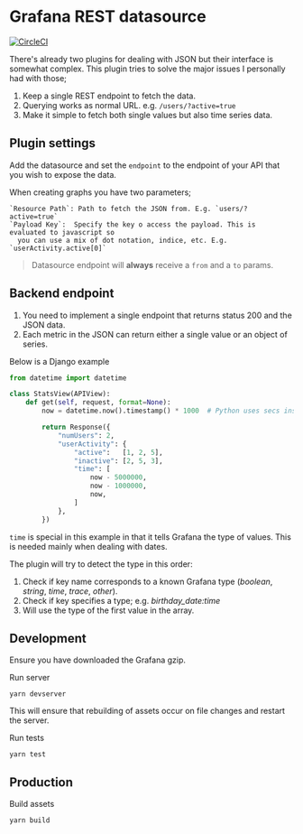 # Grafana REST datasource

[![CircleCI](https://circleci.com/gh/grafana/simple-datasource/tree/master.svg?style=svg)](https://circleci.com/gh/grafana/simple-datasource/tree/master)

There's already two plugins for dealing with JSON but their interface is somewhat complex. This plugin
tries to solve the major issues I personally had with those;

1. Keep a single REST endpoint to fetch the data.
2. Querying works as normal URL. e.g. `/users/?active=true`
3. Make it simple to fetch both single values but also time series data.


## Plugin settings

Add the datasource and set the `endpoint` to the endpoint of your API that you wish to expose the data.

When creating graphs you have two parameters;

    `Resource Path`: Path to fetch the JSON from. E.g. `users/?active=true`
    `Payload Key`:  Specify the key o access the payload. This is evaluated to javascript so
      you can use a mix of dot notation, indice, etc. E.g. `userActivity.active[0]`


> Datasource endpoint will **always** receive a `from` and a `to` params.


## Backend endpoint

1. You need to implement a single endpoint that returns status 200 and the JSON data.
2. Each metric in the JSON can return either a single value or an object of series.

Below is a Django example

```python
from datetime import datetime

class StatsView(APIView):
    def get(self, request, format=None):
        now = datetime.now().timestamp() * 1000  # Python uses secs instead of ms

        return Response({
            "numUsers": 2,
            "userActivity": {
                "active":   [1, 2, 5],
                "inactive": [2, 5, 3],
                "time": [
                    now - 5000000,
                    now - 1000000,
                    now,
                ]
            },
        })
```

`time` is special in this example in that it tells Grafana the type of values. This is needed mainly when dealing with dates.

The plugin will try to detect the type in this order:

  1. Check if key name corresponds to a known Grafana type (*boolean*, *string*, *time*, *trace*, *other*).
  2. Check if key specifies a type; e.g. *birthday_date:time*
  3. Will use the type of the first value in the array.


## Development

Ensure you have downloaded the Grafana gzip.

Run server

    yarn devserver

This will ensure that rebuilding of assets occur on file changes and restart the server.

Run tests

    yarn test

## Production

Build assets

    yarn build

